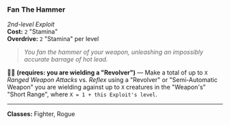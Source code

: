 ### Fan The Hammer
*2nd-level Exploit*  
**Cost:** `2` "Stamina"  
**Overdrive:** `2` "Stamina" per level  

> *You fan the hammer of your weapon, unleashing an impossibly accurate barrage of hot lead.*

🔷🔷 **(requires: you are wielding a "Revolver")** — Make a total of up to `X` *Ranged Weapon Attacks* vs. *Reflex* using a "Revolver" or "Semi-Automatic Weapon" you are wielding against up to `X` creatures in the "Weapon's" "Short Range", where `X = 1 + this Exploit's level`.

---

**Classes:** Fighter, Rogue  
